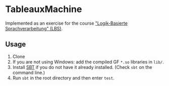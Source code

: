 # TableauxMachine

Implemented as an exercise for the course ["Logik-Basierte Sprachverarbeitung" (LBS)](https://kwarc.info/courses/lbs/).

## Usage

1. Clone
2. If you are not using Windows: add the compiled GF `*.so` libraries in `lib/`.
3. Install [SBT](https://www.scala-sbt.org/) if you do not have it already installed. (Check `sbt` on the command line.)
4. Run `sbt` in the root directory and then enter `test`.
